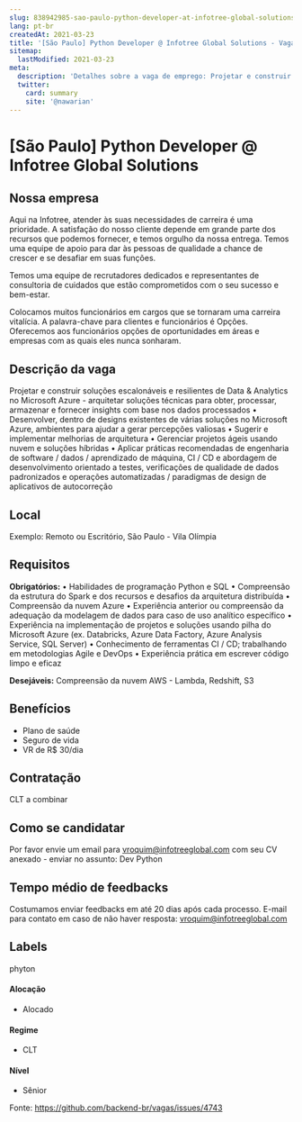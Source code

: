 ```yaml
---
slug: 838942985-sao-paulo-python-developer-at-infotree-global-solutions
lang: pt-br
createdAt: 2021-03-23
title: '[São Paulo] Python Developer @ Infotree Global Solutions - Vaga de Emprego'
sitemap:
  lastModified: 2021-03-23
meta:
  description: 'Detalhes sobre a vaga de emprego: Projetar e construir soluções escalonáveis ​​e resilientes de Data & Analytics no Microsoft Azure - arquitetar soluções técnicas para obter, processar, armazenar e fornecer insights com base nos dados processados • Desenvolver, dentro de designs existentes de várias soluções no Microsoft Azure, ambientes para ajudar a gerar percepções valiosas • Sugerir e implementar melhorias de arquitetura • Gerenciar projetos ágeis usando nuvem e soluções híbridas • Aplicar práticas recomendadas de engenharia de software / dados / aprendizado de máquina, CI / CD e abordagem de desenvolvimento orientado a testes, verificações de qualidade de dados padronizados e operações automatizadas / paradigmas de design de aplicativos de autocorreção'
  twitter:
    card: summary
    site: '@nawarian'
---
```


# [São Paulo] Python Developer @ Infotree Global Solutions


## Nossa empresa

Aqui na Infotree, atender às suas necessidades de carreira é uma prioridade. A satisfação do nosso cliente depende em grande parte dos recursos que podemos fornecer, e temos orgulho da nossa entrega. Temos uma equipe de apoio para dar às pessoas de qualidade a chance de crescer e se desafiar em suas funções.

Temos uma equipe de recrutadores dedicados e representantes de consultoria de cuidados que estão comprometidos com o seu sucesso e bem-estar.

Colocamos muitos funcionários em cargos que se tornaram uma carreira vitalícia. A palavra-chave para clientes e funcionários é Opções. Oferecemos aos funcionários opções de oportunidades em áreas e empresas com as quais eles nunca sonharam.

## Descrição da vaga

Projetar e construir soluções escalonáveis ​​e resilientes de Data & Analytics no Microsoft Azure - arquitetar soluções técnicas para obter, processar, armazenar e fornecer insights com base nos dados processados
• Desenvolver, dentro de designs existentes de várias soluções no Microsoft Azure, ambientes para ajudar a gerar percepções valiosas
• Sugerir e implementar melhorias de arquitetura
• Gerenciar projetos ágeis usando nuvem e soluções híbridas
• Aplicar práticas recomendadas de engenharia de software / dados / aprendizado de máquina, CI / CD e abordagem de desenvolvimento orientado a testes, verificações de qualidade de dados padronizados e operações automatizadas / paradigmas de design de aplicativos de autocorreção

## Local

Exemplo: Remoto ou Escritório, São Paulo - Vila Olímpia

## Requisitos

**Obrigatórios:**
• Habilidades de programação Python e SQL
• Compreensão da estrutura do Spark e dos recursos e desafios da arquitetura distribuída
• Compreensão da nuvem Azure
• Experiência anterior ou compreensão da adequação da modelagem de dados para caso de uso analítico específico
• Experiência na implementação de projetos e soluções usando pilha do Microsoft Azure (ex. Databricks, Azure Data Factory, Azure Analysis Service, SQL Server)
• Conhecimento de ferramentas CI / CD; trabalhando em metodologias Agile e DevOps
• Experiência prática em escrever código limpo e eficaz

**Desejáveis:**
Compreensão da nuvem AWS - Lambda, Redshift, S3


## Benefícios

- Plano de saúde
- Seguro de vida
- VR de R$ 30/dia

## Contratação

CLT a combinar

## Como se candidatar

Por favor envie um email para vroquim@infotreeglobal.com com seu CV anexado - enviar no assunto: Dev Python

## Tempo médio de feedbacks

Costumamos enviar feedbacks em até 20 dias após cada processo.
E-mail para contato em caso de não haver resposta: vroquim@infotreeglobal.com

## Labels
phyton

#### Alocação
- Alocado


#### Regime
- CLT

#### Nível
- Sênior





Fonte: https://github.com/backend-br/vagas/issues/4743